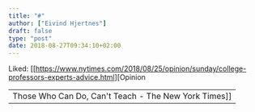 ```yaml
---
title: "#"
author: ["Eivind Hjertnes"]
draft: false
type: "post"
date: 2018-08-27T09:34:10+02:00
---
```


Liked:
[[<https://www.nytimes.com/2018/08/25/opinion/sunday/college-professors-experts-advice.html>][Opinion

|                                                      |
|------------------------------------------------------|
| Those Who Can Do, Can't Teach - The New York Times]] |
